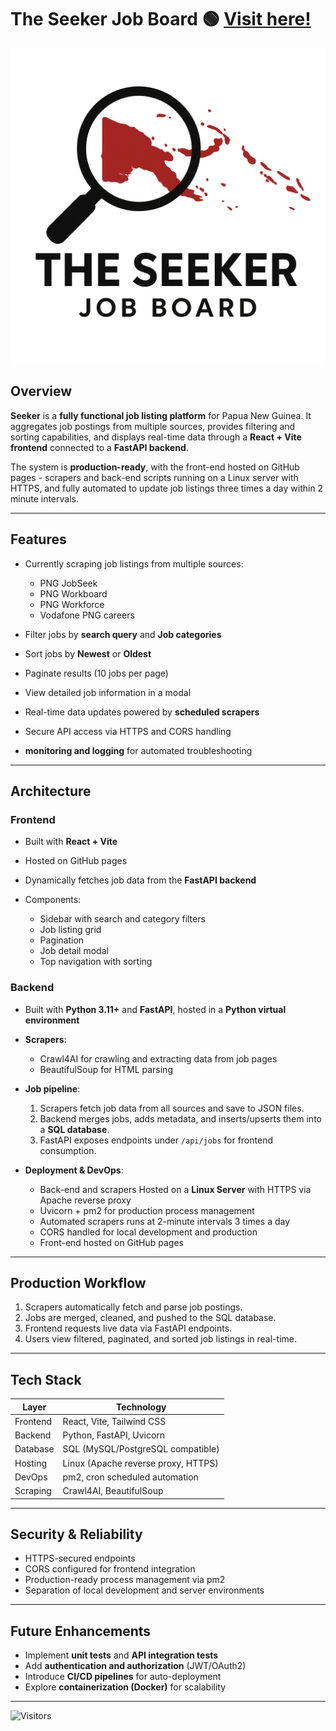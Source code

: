 # The Seeker Job Board 🟢 [Visit here!](https://ray743.github.io/The-Seeker/)

![Seeker Logo](/logo.png)

## Overview

**Seeker** is a **fully functional job listing platform** for Papua New Guinea. It aggregates job postings from multiple sources, provides filtering and sorting capabilities, and displays real-time data through a **React + Vite frontend** connected to a **FastAPI backend**.

The system is **production-ready**, with the front-end hosted on GitHub pages - scrapers and back-end scripts running on a Linux server with HTTPS, and fully automated to update job listings three times a day within 2 minute intervals.

---

## Features

* Currently scraping job listings from multiple sources:

  * PNG JobSeek
  * PNG Workboard
  * PNG Workforce
  * Vodafone PNG careers
* Filter jobs by **search query** and **Job categories**
* Sort jobs by **Newest** or **Oldest**
* Paginate results (10 jobs per page)
* View detailed job information in a modal
* Real-time data updates powered by **scheduled scrapers**
* Secure API access via HTTPS and CORS handling
* **monitoring and logging** for automated troubleshooting
---

## Architecture

### Frontend

* Built with **React + Vite**
* Hosted on GitHub pages
* Dynamically fetches job data from the **FastAPI backend**
* Components:

  * Sidebar with search and category filters
  * Job listing grid
  * Pagination
  * Job detail modal
  * Top navigation with sorting

### Backend

* Built with **Python 3.11+** and **FastAPI**, hosted in a **Python virtual environment**
* **Scrapers**:

  * Crawl4AI for crawling and extracting data from job pages
  * BeautifulSoup for HTML parsing
* **Job pipeline**:

  1. Scrapers fetch job data from all sources and save to JSON files.
  2. Backend merges jobs, adds metadata, and inserts/upserts them into a **SQL database**.
  3. FastAPI exposes endpoints under `/api/jobs` for frontend consumption.
* **Deployment & DevOps**:

  * Back-end and scrapers Hosted on a **Linux Server** with HTTPS via Apache reverse proxy
  * Uvicorn + pm2 for production process management
  * Automated scrapers runs at 2-minute intervals 3 times a day
  * CORS handled for local development and production
  * Front-end hosted on GitHub pages

---

## Production Workflow

1. Scrapers automatically fetch and parse job postings.
2. Jobs are merged, cleaned, and pushed to the SQL database.
3. Frontend requests live data via FastAPI endpoints.
4. Users view filtered, paginated, and sorted job listings in real-time.

---

## Tech Stack

| Layer    | Technology                          |
| -------- | ----------------------------------- |
| Frontend | React, Vite, Tailwind CSS           |
| Backend  | Python, FastAPI, Uvicorn            |
| Database | SQL (MySQL/PostgreSQL compatible)   |
| Hosting  | Linux (Apache reverse proxy, HTTPS) |
| DevOps   | pm2, cron scheduled automation      |
| Scraping | Crawl4AI, BeautifulSoup             |

---

## Security & Reliability

* HTTPS-secured endpoints
* CORS configured for frontend integration
* Production-ready process management via pm2
* Separation of local development and server environments

---

## Future Enhancements

* Implement **unit tests** and **API integration tests**
* Add **authentication and authorization** (JWT/OAuth2)
* Introduce **CI/CD pipelines** for auto-deployment
* Explore **containerization (Docker)** for scalability


---

![Visitors](https://visitor-badge.laobi.icu/badge?page_id=Ray743.The-Seeker/)
